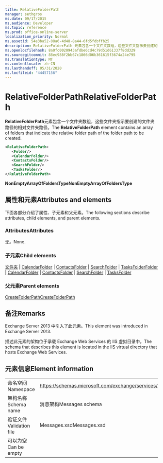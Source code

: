 ```yaml
---
title: RelativeFolderPath
manager: sethgros
ms.date: 09/17/2015
ms.audience: Developer
ms.topic: reference
ms.prod: office-online-server
localization_priority: Normal
ms.assetid: 54e3ba52-08a6-4d48-8a44-6fd5fdbffb25
description: RelativeFolderPath 元素包含一个文件夹数组，这些文件夹指示要创建的文件夹路径的相对文件夹路径。
ms.openlocfilehash: 8a0fc0020943afdbe6cd4c79d51d61337f8dd329
ms.sourcegitcommit: 88ec988f2bb67c1866d06b361615f3674a24e795
ms.translationtype: MT
ms.contentlocale: zh-CN
ms.lasthandoff: 05/31/2020
ms.locfileid: "44457156"
---
```

# <a name="relativefolderpath"></a><span data-ttu-id="1aa3d-103">RelativeFolderPath</span><span class="sxs-lookup"><span data-stu-id="1aa3d-103">RelativeFolderPath</span></span>

<span data-ttu-id="1aa3d-104">**RelativeFolderPath**元素包含一个文件夹数组，这些文件夹指示要创建的文件夹路径的相对文件夹路径。</span><span class="sxs-lookup"><span data-stu-id="1aa3d-104">The **RelativeFolderPath** element contains an array of folders that indicate the relative folder path of the folder path to be created.</span></span> 
  
```XML
<RelativeFolderPath>
   <Folder/>
   <CalendarFolder/>
   <ContactsFolder/>
   <SearchFolder/>
   <TasksFolder/>
</RelativeFolderPath>
```

 <span data-ttu-id="1aa3d-105">**NonEmptyArrayOfFoldersType**</span><span class="sxs-lookup"><span data-stu-id="1aa3d-105">**NonEmptyArrayOfFoldersType**</span></span>
## <a name="attributes-and-elements"></a><span data-ttu-id="1aa3d-106">属性和元素</span><span class="sxs-lookup"><span data-stu-id="1aa3d-106">Attributes and elements</span></span>

<span data-ttu-id="1aa3d-107">下面各部分介绍了属性、子元素和父元素。</span><span class="sxs-lookup"><span data-stu-id="1aa3d-107">The following sections describe attributes, child elements, and parent elements.</span></span>
  
### <a name="attributes"></a><span data-ttu-id="1aa3d-108">Attributes</span><span class="sxs-lookup"><span data-stu-id="1aa3d-108">Attributes</span></span>

<span data-ttu-id="1aa3d-109">无。</span><span class="sxs-lookup"><span data-stu-id="1aa3d-109">None.</span></span>
  
### <a name="child-elements"></a><span data-ttu-id="1aa3d-110">子元素</span><span class="sxs-lookup"><span data-stu-id="1aa3d-110">Child elements</span></span>

<span data-ttu-id="1aa3d-111">[文件夹](folder.md)  | [CalendarFolder](calendarfolder.md)  | [ContactsFolder](contactsfolder.md)  | [SearchFolder](searchfolder.md)  | [TasksFolder](tasksfolder.md)</span><span class="sxs-lookup"><span data-stu-id="1aa3d-111">[Folder](folder.md) | [CalendarFolder](calendarfolder.md) | [ContactsFolder](contactsfolder.md) | [SearchFolder](searchfolder.md) | [TasksFolder](tasksfolder.md)</span></span>
  
### <a name="parent-elements"></a><span data-ttu-id="1aa3d-112">父元素</span><span class="sxs-lookup"><span data-stu-id="1aa3d-112">Parent elements</span></span>

[<span data-ttu-id="1aa3d-113">CreateFolderPath</span><span class="sxs-lookup"><span data-stu-id="1aa3d-113">CreateFolderPath</span></span>](createfolderpath.md)
  
## <a name="remarks"></a><span data-ttu-id="1aa3d-114">备注</span><span class="sxs-lookup"><span data-stu-id="1aa3d-114">Remarks</span></span>

<span data-ttu-id="1aa3d-115">Exchange Server 2013 中引入了此元素。</span><span class="sxs-lookup"><span data-stu-id="1aa3d-115">This element was introduced in Exchange Server 2013.</span></span>
  
<span data-ttu-id="1aa3d-116">描述此元素的架构位于承载 Exchange Web Services 的 IIS 虚拟目录中。</span><span class="sxs-lookup"><span data-stu-id="1aa3d-116">The schema that describes this element is located in the IIS virtual directory that hosts Exchange Web Services.</span></span>
  
## <a name="element-information"></a><span data-ttu-id="1aa3d-117">元素信息</span><span class="sxs-lookup"><span data-stu-id="1aa3d-117">Element information</span></span>

|||
|:-----|:-----|
|<span data-ttu-id="1aa3d-118">命名空间</span><span class="sxs-lookup"><span data-stu-id="1aa3d-118">Namespace</span></span>  <br/> |https://schemas.microsoft.com/exchange/services/2006/messages  <br/> |
|<span data-ttu-id="1aa3d-119">架构名称</span><span class="sxs-lookup"><span data-stu-id="1aa3d-119">Schema name</span></span>  <br/> |<span data-ttu-id="1aa3d-120">消息架构</span><span class="sxs-lookup"><span data-stu-id="1aa3d-120">Messages schema</span></span>  <br/> |
|<span data-ttu-id="1aa3d-121">验证文件</span><span class="sxs-lookup"><span data-stu-id="1aa3d-121">Validation file</span></span>  <br/> |<span data-ttu-id="1aa3d-122">Messages.xsd</span><span class="sxs-lookup"><span data-stu-id="1aa3d-122">Messages.xsd</span></span>  <br/> |
|<span data-ttu-id="1aa3d-123">可以为空</span><span class="sxs-lookup"><span data-stu-id="1aa3d-123">Can be empty</span></span>  <br/> ||
   

